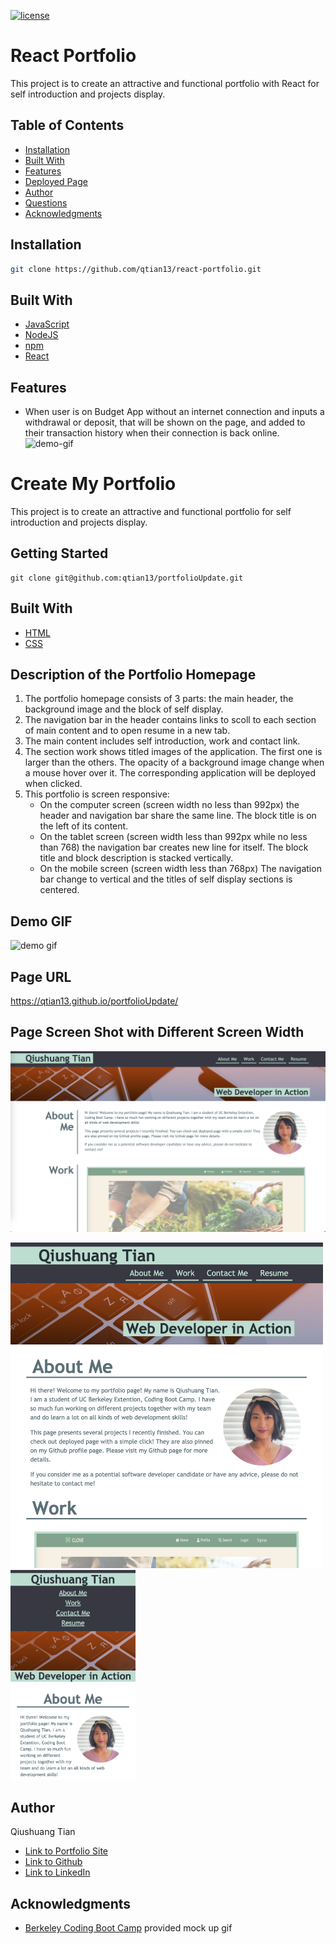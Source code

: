[![license](https://img.shields.io/badge/License-MIT-blue.svg)](https://opensource.org/licenses/MIT)
# React Portfolio

This project is to create an attractive and functional portfolio with React for self introduction and projects display.

## Table of Contents
* [Installation](#installation)
* [Built With](#built-with)
* [Features](#features)
* [Deployed Page](#deployed-page)
* [Author](#author)
* [Questions](#questions)
* [Acknowledgments](#acknowledgments)

## Installation
```bash
git clone https://github.com/qtian13/react-portfolio.git
```

## Built With
* [JavaScript](https://www.javascript.com/)
* [NodeJS](https://nodejs.org/en/)
* [npm](https://www.npmjs.com/)
* [React](https://reactjs.org/)

## Features

* When user is on Budget App without an internet connection and inputs a withdrawal or deposit, that will be shown on the page, and added to their transaction history when their connection is back online.
  <img src="./public/assets/images/demo.gif" alt="demo-gif" width="500">
# Create My Portfolio
This project is to create an attractive and functional portfolio for self introduction and projects display.

## Getting Started
```console
git clone git@github.com:qtian13/portfolioUpdate.git
```

## Built With

* [HTML](https://developer.mozilla.org/en-US/docs/Web/HTML)
* [CSS](https://developer.mozilla.org/en-US/docs/Web/CSS)

## Description of the Portfolio Homepage
1. The portfolio homepage consists of 3 parts:  the main header, the background image and the block of self display.
1. The navigation bar in the header contains links to scoll to each section of main content and to open resume in a new tab.  
1. The main content includes self introduction, work and contact link.
1. The section work shows titled images of the application. The first one is larger than the others. The opacity of a background image change when a mouse hover over it. The corresponding application will be deployed when clicked.
1. This portfolio is screen responsive:
    * On the computer screen (screen width no less than 992px) the header and navigation bar share the same line. The block title is on the left of its content.
    * On the tablet screen (screen width less than 992px while no less than 768) the navigation bar creates new line for itself. The block title and block description is stacked vertically.
    * On the mobile screen (screen width less than 768px) The navigation bar change to vertical and the titles of self display sections is centered.

## Demo GIF
![demo gif](assets/images/demo.gif)

## Page URL
https://qtian13.github.io/portfolioUpdate/

## Page Screen Shot with Different Screen Width
![fit desktop screen](assets/images/desktopScreen.png)

<img src="assets/images/tabletScreen.png" alt="fit tablet screen" width="500">


<img src="assets/images/mobileScreen.png" alt="fit mobile screen" width="200">


## Author
Qiushuang Tian
- [Link to Portfolio Site](https://qtian13.github.io/react-portfolio/)
- [Link to Github](https://github.com/qtian13)
- [Link to LinkedIn](https://www.linkedin.com/in/qiushuang-tian-a9754248/)

## Acknowledgments
- [Berkeley Coding Boot Camp](https://bootcamp.berkeley.edu/coding/) provided mock up gif